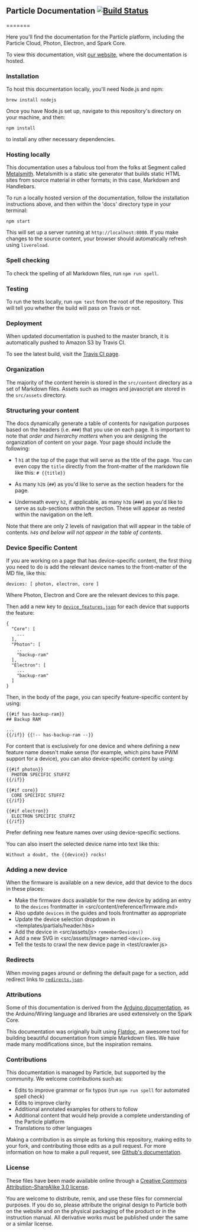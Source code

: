 ## Particle Documentation [![Build Status](https://travis-ci.org/spark/docs.svg?branch=master)](https://travis-ci.org/spark/docs)
=======

Here you'll find the documentation for the Particle platform, including the Particle Cloud, Photon, Electron, and Spark Core.

To view this documentation, visit [our website](https://docs.particle.io), where the documentation is hosted.

### Installation

To host this documentation locally, you'll need Node.js and npm:

    brew install nodejs

Once you have Node.js set up, navigate to this repository's directory on your machine, and then:

    npm install

to install any other necessary dependencies.

### Hosting locally

This documentation uses a fabulous tool from the folks at Segment called [Metalsmith](http://www.metalsmith.io). Metalsmith is a static site generator that builds static HTML sites from source material in other formats; in this case, Markdown and Handlebars.

To run a locally hosted version of the documentation, follow the installation instructions above, and then within the 'docs' directory type in your terminal:

`npm start`

This will set up a server running at `http://localhost:8080`. If you make changes to the source content, your browser should automatically refresh using `livereload`.

### Spell checking

To check the spelling of all Markdown files, run `npm run spell`.

### Testing

To run the tests locally, run `npm test` from the root of the
repository. This will tell you whether the build will pass on Travis or
not.

### Deployment

When updated documentation is pushed to the master branch, it is automatically pushed to Amazon S3 by Travis CI.

To see the latest build, visit the [Travis CI page](https://travis-ci.org/spark/docs).

### Organization

The majority of the content herein is stored in the `src/content` directory as a set of Markdown files. Assets such as images and javascript are stored in the `src/assets` directory.

### Structuring your content

The docs dynamically generate a table of contents for navigation purposes based on the headers (i.e. `###`) that you use on each page. It is important to note that _order and hierarchy matters_ when you are designing the organization of content on your page. Your page should include the following:

* 1 `h1` at the top of the page that will serve as the title of the page. You can even copy the `title` directly from the front-matter of the markdown file like this: `# {{title}}`

* As many `h2`s (`##`) as you'd like to serve as the section headers for the page.

* Underneath every `h2`, if applicable, as many `h3`s (`###`) as you'd like to serve as sub-sections within the section. These will appear as nested within the navigation on the left.

Note that there are only 2 levels of navigation that will appear in the table of contents. *`h4`s and below will not appear in the table of contents*.

### Device Specific Content

If you are working on a page that has device-specific content, the
first thing you need to do is add the relevant device names to the
front-matter of the MD file, like this:

```
devices: [ photon, electron, core ]
```
Where Photon, Electron and Core are the relevant devices to this page.

Then add a new key to [`device_features.json`](config/device_features.json) for each device that
supports the feature:
```
{
  "Core": [
    ...
  ],
  "Photon": [
    ..
    "backup-ram"
  ],
  "Electron": [
    ...
    "backup-ram"
  ]
}
```

Then, in the body of the page, you can specify feature-specific content by using:
```
{{#if has-backup-ram}}
## Backup RAM

...
{{/if}} {{!-- has-backup-ram --}}
```

For content that is exclusively for one device and where defining a new
feature name doesn't make sense (for example, which pins have PWM
support for a device), you can also device-specific content by using:

```
{{#if photon}}
  PHOTON SPECIFIC STUFFZ
{{/if}}

{{#if core}}
  CORE SPECIFIC STUFFZ
{{/if}}

{{#if electron}}
  ELECTRON SPECIFIC STUFFZ
{{/if}}
```
Prefer defining new feature names over using device-specific sections.

You can also insert the selected device name into text like this:
```
Without a doubt, the {{device}} rocks!
```


### Adding a new device

When the firmware is available on a new device, add that device to the docs in these places:

- Make the firmware docs available for the new device by adding an entry to the `devices` frontmatter in <src/content/reference/firmware.md>
- Also update `devices` in the guides and tools frontmatter as appropriate
- Update the device selection dropdown in <templates/partials/header.hbs>
- Add the device in <src/assets/js> `rememberDevices()`
- Add a new SVG in <src/assets/image> named `<device>.svg`
- Tell the tests to crawl the new device page in <test/crawler.js>

### Redirects

When moving pages around or defining the default page for a section, add redirect links to [`redirects.json`](config/redirects.json). 

### Attributions

Some of this documentation is derived from the [Arduino documentation](http://arduino.cc/en/Reference), as the Arduino/Wiring language and libraries are used extensively on the Spark Core.

This documentation was originally built using [Flatdoc](http://ricostacruz.com/flatdoc/), an awesome tool for building beautiful documentation from simple Markdown files. We have made many modifications since, but the inspiration remains.

### Contributions

This documentation is managed by Particle, but supported by the community. We welcome contributions such as:

* Edits to improve grammar or fix typos (run `npm run spell` for automated spell check)
* Edits to improve clarity
* Additional annotated examples for others to follow
* Additional content that would help provide a complete understanding of the Particle platform
* Translations to other languages

Making a contribution is as simple as forking this repository, making edits to your fork, and contributing those edits as a pull request. For more information on how to make a pull request, see [Github's documentation](https://help.github.com/articles/using-pull-requests/).

### License

These files have been made available online through a [Creative Commons Attribution-ShareAlike 3.0 license](http://creativecommons.org/licenses/by-sa/3.0/us/).

You are welcome to distribute, remix, and use these files for commercial purposes. If you do so, please attribute the original design to Particle both on the website and on the physical packaging of the product or in the instruction manual. All derivative works must be published under the same or a similar license.
